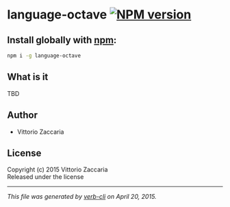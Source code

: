 # language-octave [![NPM version](https://badge.fury.io/js/language-octave.svg)](http://badge.fury.io/js/language-octave)

## Install globally with [npm](npmjs.org):

```bash
npm i -g language-octave
```

## What is it

TBD


## Author

* Vittorio Zaccaria

## License
Copyright (c) 2015 Vittorio Zaccaria  
Released under the  license

***

_This file was generated by [verb-cli](https://github.com/assemble/verb-cli) on April 20, 2015._
